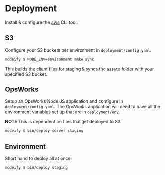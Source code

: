 # Deployment

Install & configure the [aws](http://docs.aws.amazon.com/cli/latest/reference/) CLI tool.

## S3

Configure your S3 buckets per environment in `deployment/config.yaml`.

```bash
modeify $ NODE_ENV=environment make sync
```

This builds the client files for staging & syncs the `assets` folder with your specified S3 bucket.

## OpsWorks

Setup an OpsWorks Node.JS application and configure in `deployment/config.yaml`. The OpsWorks application will need to have all the environment variables set up that are in `deployment/env`.

**NOTE** This is dependent on files that get deployed to S3.

```bash
modeify $ bin/deploy-server staging
```

## Environment

Short hand to deploy all at once:

```bash
modeify $ bin/deploy staging
```